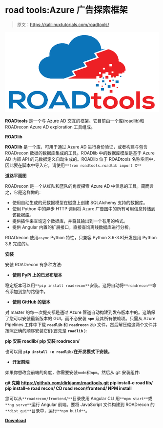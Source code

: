 # road tools:Azure 广告探索框架

> 原文：<https://kalilinuxtutorials.com/roadtools/>

[![ROADTools : The Azure AD Exploration Framework](img/baf10783630173a04c9768f976339c22.png "ROADTools : The Azure AD Exploration Framework")](https://1.bp.blogspot.com/--XPO6vwhrXk/XqsUhc1UrhI/AAAAAAAAGIQ/xS-rRC5_-28VSH2o212tAdQWGKpJ8EA6wCLcBGAsYHQ/s1600/Roadtools-svg.png)

**ROADtools** 是一个与 Azure AD 交互的框架。它目前由一个库(roadlib)和 ROADrecon Azure AD exploration 工具组成。

**ROADlib**

**ROADlib** 是一个库，可用于通过 Azure AD 进行身份验证，或者构建与包含 ROADrecon 数据的数据库集成的工具。ROADlib 中的数据库模型是基于 Azure AD 内部 API 的元数据定义自动生成的。ROADlib 位于 ROADtools 名称空间中，因此要在脚本中导入它，请使用`**from roadtools.roadlib import X**`

**道路平面图**

ROADrecon 是一个从红队和蓝队的角度探索 Azure AD 中信息的工具。简而言之，它是这样做的:

*   使用自动生成的元数据模型在磁盘上创建 SQLAlchemy 支持的数据库。
*   使用 Python 中的异步 HTTP 调用将 Azure 广告图中的所有可用信息转储到该数据库。
*   提供插件来查询这个数据库，并将其输出到一个有用的格式。
*   提供 Angular 内置的扩展接口，直接查询离线数据库进行分析。

ROADrecon 使用`async` Python 特性，只兼容 Python 3.6-3.8(开发是用 Python 3.8 完成的)。

**安装**

安装 ROADrecon 有多种方法:

*   **使用 PyPi 上的已发布版本**

稳定版本可以用`**pip install roadrecon**`安装。这将自动将`**roadrecon**`命令添加到您的路径中。

*   **使用 GitHub 的版本**

对 master 的每一次提交都是通过 Azure 管道自动构建到发布版本中的。这确保了您可以安装最新版本的 GUI，而不必安装 **`npm`** 及其所有依赖项。只需从 Azure Pipelines 工件中下载 **`roadlib`** 和 **`roadrecon`** zip 文件，然后解压缩这两个文件并按照正确的顺序安装它们(首先是 **`roadlib`** ):

**pip 安装 roadlib/
pip 安装 roadrecon/**

也可以用 **`pip install -e roadlib/`在开发模式下安装。**

*   **开发前端**

如果你想改变前端的角度，你需要安装`node`和`npm`。然后从 git 安装组件:

**git 克隆 https://github.com/dirkjanm/roadtools.git
pip install-e road lib/
pip install-e road recon/
CD road recon/frontend/
NPM install**

您可以从`**roadrecon/frontend/**`目录使用 Angular CLI 用`**npm start**`或`**ng serve**`运行 Angular 前端。要将 JavaScript 文件构建到 ROADrecon 的`**dist_gui**`目录中，运行`**npm build**`。

[**Download**](https://github.com/dirkjanm/ROADtools)
